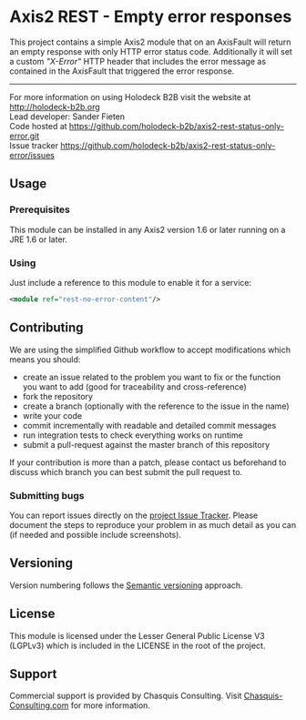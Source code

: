 # Axis2 REST - Empty error responses
This project contains a simple Axis2 module that on an AxisFault will return an empty response with only HTTP error status code.
Additionally it will set a custom _"X-Error"_ HTTP header that includes the error message as contained in the AxisFault that
triggered the error response.

___
For more information on using Holodeck B2B visit the website at http://holodeck-b2b.org  
Lead developer: Sander Fieten  
Code hosted at https://github.com/holodeck-b2b/axis2-rest-status-only-error.git  
Issue tracker https://github.com/holodeck-b2b/axis2-rest-status-only-error/issues  

## Usage
### Prerequisites
This module can be installed in any Axis2 version 1.6 or later running on a JRE 1.6 or later.

### Using
Just include a reference to this module to enable it for a service:
```xml
<module ref="rest-no-error-content"/>
```

## Contributing
We are using the simplified Github workflow to accept modifications which means you should:
* create an issue related to the problem you want to fix or the function you want to add (good for traceability and cross-reference)
* fork the repository
* create a branch (optionally with the reference to the issue in the name)
* write your code
* commit incrementally with readable and detailed commit messages
* run integration tests to check everything works on runtime
* submit a pull-request against the master branch of this repository

If your contribution is more than a patch, please contact us beforehand to discuss which branch you can best submit the pull request to.

### Submitting bugs
You can report issues directly on the [project Issue Tracker](https://github.com/holodeck-b2b/axis2-rest-status-only-error/issues).
Please document the steps to reproduce your problem in as much detail as you can (if needed and possible include screenshots).

## Versioning
Version numbering follows the [Semantic versioning](http://semver.org/) approach.

## License
This module is licensed under the Lesser General Public License V3 (LGPLv3) which is included in the LICENSE in the root of the project.

## Support
Commercial support is provided by Chasquis Consulting. Visit [Chasquis-Consulting.com](http://chasquis-consulting.com) for more information.
